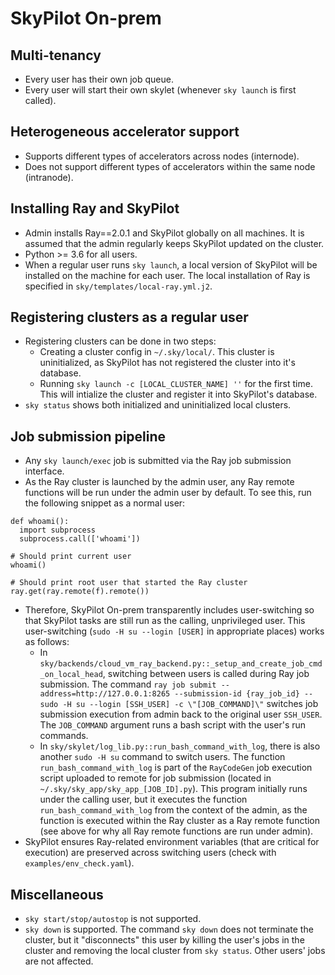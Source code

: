 # SkyPilot On-prem

## Multi-tenancy
- Every user has their own job queue.
- Every user will start their own skylet (whenever `sky launch` is first called).

## Heterogeneous accelerator support
- Supports different types of accelerators across nodes (internode).
- Does not support different types of accelerators within the same node (intranode).

## Installing Ray and SkyPilot 
- Admin installs Ray==2.0.1 and SkyPilot globally on all machines. It is assumed that the admin regularly keeps SkyPilot updated on the cluster.
- Python >= 3.6 for all users.
- When a regular user runs `sky launch`, a local version of SkyPilot will be installed on the machine for each user. The local installation of Ray is specified in `sky/templates/local-ray.yml.j2`.

## Registering clusters as a regular user
- Registering clusters can be done in two steps:
  - Creating a cluster config in `~/.sky/local/`. This cluster is uninitialized, as SkyPilot has not registered the cluster into it's database.
  - Running `sky launch -c [LOCAL_CLUSTER_NAME] ''` for the first time. This will intialize the cluster and register it into SkyPilot's database.
- `sky status` shows both initialized and uninitialized local clusters.

## Job submission pipeline
- Any `sky launch/exec` job is submitted via the Ray job submission interface.
- As the Ray cluster is launched by the admin user, any Ray remote functions will be run under the admin user by default. To see this, run the following snippet as a normal user:

```
def whoami():
  import subprocess
  subprocess.call(['whoami'])

# Should print current user
whoami()  

# Should print root user that started the Ray cluster
ray.get(ray.remote(f).remote())
```
  
- Therefore, SkyPilot On-prem transparently includes user-switching so that SkyPilot tasks are still run as the calling, unprivileged user. This user-switching (`sudo -H su --login [USER]` in appropriate places) works as follows:
    - In `sky/backends/cloud_vm_ray_backend.py::_setup_and_create_job_cmd_on_local_head`, switching between users is called during Ray job submission. The command `ray job submit --address=http://127.0.0.1:8265 --submission-id {ray_job_id} -- sudo -H su --login [SSH_USER] -c \"[JOB_COMMAND]\"` switches job submission execution from admin back to the original user `SSH_USER`. The `JOB_COMMAND` argument runs a bash script with the user's run commands.
    - In `sky/skylet/log_lib.py::run_bash_command_with_log`, there is also another `sudo -H su` command to switch users. The function `run_bash_command_with_log` is part of the `RayCodeGen` job execution script uploaded to remote for job submission (located in `~/.sky/sky_app/sky_app_[JOB_ID].py`). This program initially runs under the calling user, but it executes the function `run_bash_command_with_log` from the context of the admin, as the function is executed within the Ray cluster as a Ray remote function (see above for why all Ray remote functions are run under admin).
- SkyPilot ensures Ray-related environment variables (that are critical for execution) are preserved across switching users (check with `examples/env_check.yaml`).

## Miscellaneous
- `sky start/stop/autostop` is not supported.
- `sky down` is supported. The command `sky down` does not terminate the cluster, but it "disconnects" this user by killing the user's jobs in the cluster and removing the local cluster from `sky status`. Other users' jobs are not affected.
